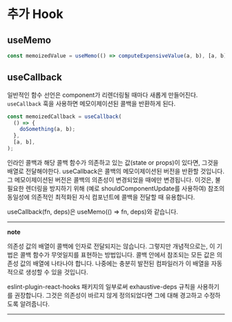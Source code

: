 # 추가 Hook


## useMemo

```js
const memoizedValue = useMemo(() => computeExpensiveValue(a, b), [a, b]);
```

## useCallback

일반적인 함수 선언은 component가 리렌더링될 때마다 새롭게 만들어진다. `useCallback` 훅을 사용하면 메모이제이션된 콜백을 반환하게 된다.


```js
const memoizedCallback = useCallback(
  () => {
    doSomething(a, b);
  },
  [a, b],
);
```

인라인 콜백과 해당 콜백 함수가 의존하고 있는 값(state or props)이 있다면, 그것을 배열로 전달해야한다.  useCallback은 콜백의 메모이제이션된 버전을 반환할 것입니다. 그 메모이제이션된 버전은 콜백의 의존성이 변경되었을 때에만 변경됩니다. 이것은, 불필요한 렌더링을 방지하기 위해 (예로 shouldComponentUpdate를 사용하여) 참조의 동일성에 의존적인 최적화된 자식 컴포넌트에 콜백을 전달할 때 유용합니다.

useCallback(fn, deps)은 useMemo(() => fn, deps)와 같습니다.

--- 
**note**

의존성 값의 배열이 콜백에 인자로 전달되지는 않습니다. 그렇지만 개념적으로는, 이 기법은 콜백 함수가 무엇일지를 표현하는 방법입니다. 콜백 안에서 참조되는 모든 값은 의존성 값의 배열에 나타나야 합니다. 나중에는 충분히 발전된 컴파일러가 이 배열을 자동적으로 생성할 수 있을 것입니다.

eslint-plugin-react-hooks 패키지의 일부로써 exhaustive-deps 규칙을 사용하기를 권장합니다. 그것은 의존성이 바르지 않게 정의되었다면 그에 대해 경고하고 수정하도록 알려줍니다.

---